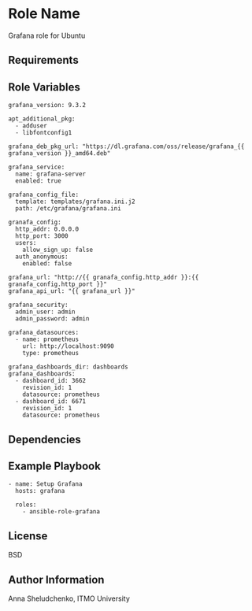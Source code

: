 Role Name
=========

Grafana role for Ubuntu

Requirements
------------

Role Variables
--------------

    grafana_version: 9.3.2

    apt_additional_pkg:
      - adduser
      - libfontconfig1

    grafana_deb_pkg_url: "https://dl.grafana.com/oss/release/grafana_{{ grafana_version }}_amd64.deb"

    grafana_service:
      name: grafana-server
      enabled: true

    grafana_config_file:
      template: templates/grafana.ini.j2
      path: /etc/grafana/grafana.ini

    granafa_config: 
      http_addr: 0.0.0.0
      http_port: 3000
      users:
        allow_sign_up: false
      auth_anonymous:
        enabled: false

    grafana_url: "http://{{ granafa_config.http_addr }}:{{ granafa_config.http_port }}"
    grafana_api_url: "{{ grafana_url }}"

    grafana_security:
      admin_user: admin
      admin_password: admin

    grafana_datasources:
      - name: prometheus
        url: http://localhost:9090
        type: prometheus

    grafana_dashboards_dir: dashboards
    grafana_dashboards:
      - dashboard_id: 3662
        revision_id: 1
        datasource: prometheus
      - dashboard_id: 6671
        revision_id: 1
        datasource: prometheus

Dependencies
------------


Example Playbook
----------------

    - name: Setup Grafana
      hosts: grafana

      roles:
        - ansible-role-grafana

License
-------

BSD

Author Information
------------------

Anna Sheludchenko, ITMO University
